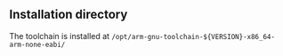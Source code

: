 

## Installation directory

The toolchain is installed at `/opt/arm-gnu-toolchain-${VERSION}-x86_64-arm-none-eabi/`